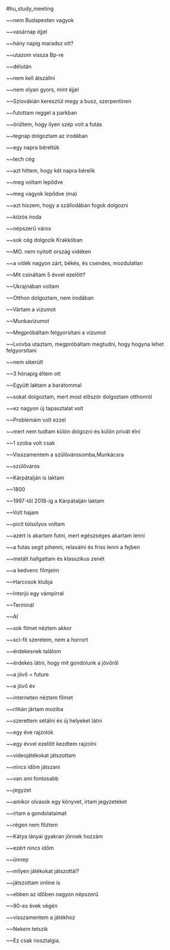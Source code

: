 #hu_study_meeting 

~~nem Budapesten vagyok

~~vasárnap éjjel

~~hány napig maradsz ott?
	
~~utazom vissza Bp-re

~~délután

~~nem kell átszállni

~~nem olyan gyors, mint éjjel

~~Szlovákián keresztül megy a busz, szerpentinen

~~futottam reggel a parkban

~~örültem, hogy ilyen szép volt a futás

~~tegnap dolgoztam az irodában

~~egy napra béreltük

~~tech cég

~~azt hittem, hogy két napra bérelik

~~meg voltam lepődve

~~meg vagyok lepődve (ma)

~~azt hiszem, hogy a szállodában fogok dolgozni

~~közös iroda

~~népszerű város

~~sok cég dolgozik Krakkóban

~~MO. nem nyitott ország vidéken

~~a vidék nagyon zárt, békés, és csendes, mozdulatlan

~~Mit csináltam 5 évvel ezelőtt?

~~Ukrajnában voltam

~~Otthon dolgoztam, nem irodában

~~Vártam a vizumot

~~Munkavízumot

~~Megpróbáltam felgyorsítani a vízumot
	
~~Lvovba utaztam, megpróbáltam megtudni, hogy hogyna lehet felgyorsítani

~~nem sikerült

~~3 hónapig éltem ott

~~Együtt laktam a barátommal

~~sokat dolgoztam, mert most először dolgoztam otthonról

~~ez nagyon új tapasztalat volt

~~Problémám volt ezzel

~~mert nem tudtam külön dolgozni és külön privát élni

~~1 szoba volt csak

~~Visszamentem a szülővárosomba,Munkácsra

~~szülőváros

~~Kárpátalján is laktam

~~1800

~~1997-től 2018-ig a Kárpátalján laktam

~~Volt hajam

~~picit túlsúlyos voltam

~~azért is akartam futni, mert egészséges akartam lenni

~~a futás segít pihenni, relaxálni és friss lenni a fejben

~~metált hallgattam és klasszikus zenét

~~a kedvenc filmjeim

~~Harcosok klubja

~~Interjú egy vámpírral

~~Terminál

~~AI

~~sok filmet néztem akkor

~~sci-fit szeretem, nem a horrort

~~érdekesnek találom

~~érdekes látni, hogy mit gondolunk a jövőről

~~a jövő = future

~~a jövő év

~~interneten néztem filmet

~~ritkán jártam moziba

~~szerettem sétálni és új helyeket látni

~~egy éve rajzolok

~~egy évvel ezelőtt kezdtem rajzolni

~~videojátékokat játszottam

~~nincs időm játszani

~~van ami fontosabb

~~jegyzet

~~amikor olvasok egy könyvet, írtam jegyzeteket

~~írtam a gondolataimat

~~régen nem főztem

~~Kátya lányai gyakran jönnek hozzám

~~ezért nincs időm

~~ünnep

~~milyen játékokat játszottál?

~~játszottam online is

~~ebben az időben nagyon népszerű

~~90-es évek végén

~~visszamentem a játékhoz

~~Nekem tetszik

~~Ez csak nosztalgia.

